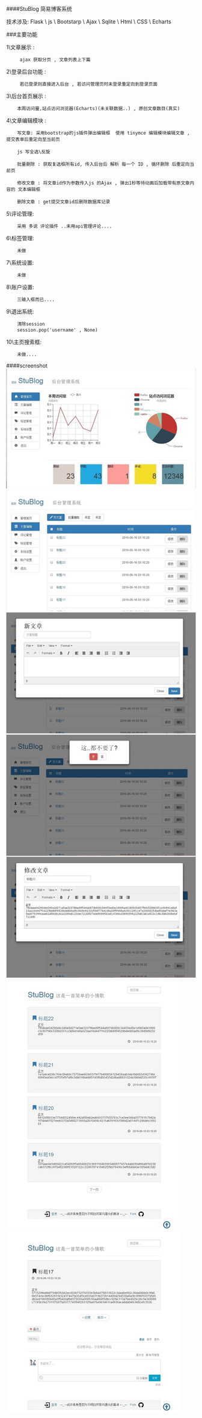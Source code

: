 ####StuBlog 简易博客系统

技术涉及: Flask \ js \ Bootstarp \ Ajax \ Sqlite \ Html  \ CSS \ Echarts  

###主要功能

1\文章展示 :

		 ajax 获取分页 , 文章列表上下篇

2\登录后台功能 :

		 若已登录则直接进入后台 , 若访问管理页时未登录重定向到登录页面

3\后台首页展示 : 

		本周访问量,站点访问浏览器(Echarts)(未关联数据..) , 原创文章数目(真实)

4\文章编辑模块 : 

		写文章: 采用bootstrap的js插件弹出编辑框  使用 tinymce 编辑模块编辑文章 , 提交表单后重定向至当前页

		js 写全选\反旋

		批量删除 : 获取复选框所有id, 传入后台后 解析 每一个 ID , 循环删除 后重定向当前页

		修改文章 : 将文章id作为参数传入js 的Ajax , 弹出1秒等待动画后加载带有原文章内容的 文本编辑框

		删除文章 : get提交文章id后删除数据库记录


5\评论管理:
		
		采用 多说 评论插件 ..未用api管理评论....

6\标签管理:
		
		未做

7\系统设置:

		未做

8\账户设置:

		三输入框而已....

9\退出系统:

		清除session
    	session.pop('username' , None)


10\主页搜索框:
	
		未做....


####screenshot
![image](https://github.com/hadesong/StuBlog-flask/raw/master/app/static/screenshot/1.jpg)
![image](https://github.com/hadesong/StuBlog-flask/raw/master/app/static/screenshot/2.jpg)
![image](https://github.com/hadesong/StuBlog-flask/raw/master/app/static/screenshot/3.jpg)
![image](https://github.com/hadesong/StuBlog-flask/raw/master/app/static/screenshot/4.jpg)
![image](https://github.com/hadesong/StuBlog-flask/raw/master/app/static/screenshot/5.jpg)
![image](https://github.com/hadesong/StuBlog-flask/raw/master/app/static/screenshot/6.jpg)
![image](https://github.com/hadesong/StuBlog-flask/raw/master/app/static/screenshot/7.jpg)

